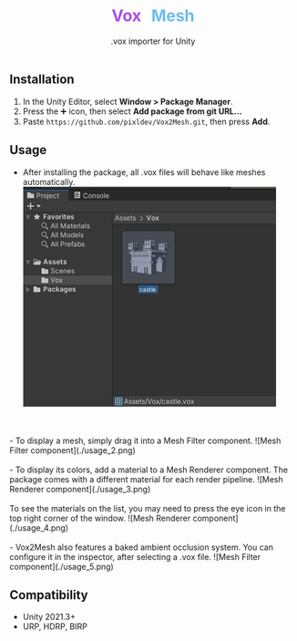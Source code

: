 <div align="center">
<h1><span style="color: #ac4cec;">Vox</span><span style="color: white;">2</span><span style="color: #6ebdee;">Mesh</span></h1>
<span>.vox importer for Unity</span>
</div>
<br/>

## Installation
1. In the Unity Editor, select **Window > Package Manager**.
2. Press the ➕ icon, then select **Add package from git URL...**
3. Paste `https://github.com/pixldev/Vox2Mesh.git`, then press **Add**.

## Usage
- After installing the package, all .vox files will behave like meshes automatically.  
![Mesh in the project window](./usage_1.png)
<br/>
<br/>
- To display a mesh, simply drag it into a Mesh Filter component.  
![Mesh Filter component](./usage_2.png)
<br/>
<br/>
- To display its colors, add a material to a Mesh Renderer component. The package comes with a different material for each render pipeline.  
![Mesh Renderer component](./usage_3.png)
<br/>
<br/>
To see the materials on the list, you may need to press the eye icon in the top right corner of the window.  
![Mesh Renderer component](./usage_4.png)
<br/>
<br/>
- Vox2Mesh also features a baked ambient occlusion system. You can configure it in the inspector, after selecting a .vox file.  
![Mesh Filter component](./usage_5.png)

## Compatibility
- Unity 2021.3+
- URP, HDRP, BIRP
